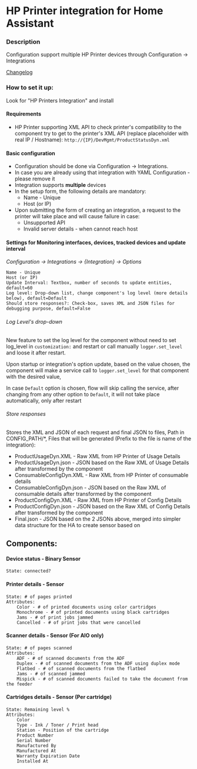 # HP Printer integration for Home Assistant

### Description

Configuration support multiple HP Printer devices through Configuration -> Integrations

[Changelog](https://github.com/elad-bar/ha-hpprinter/blob/master/CHANGELOG.md)

### How to set it up:

Look for "HP Printers Integration" and install

#### Requirements

- HP Printer supporting XML API
  to check printer's compatibility to the component try to get to the printer's XML API (replace placeholder with real IP / Hostname):
  `http://{IP}/DevMgmt/ProductStatusDyn.xml`

#### Basic configuration

- Configuration should be done via Configuration -> Integrations.
- In case you are already using that integration with YAML Configuration - please remove it
- Integration supports **multiple** devices
- In the setup form, the following details are mandatory:
  - Name - Unique
  - Host (or IP)
- Upon submitting the form of creating an integration, a request to the printer will take place and will cause failure in case:
  - Unsupported API
  - Invalid server details - when cannot reach host

#### Settings for Monitoring interfaces, devices, tracked devices and update interval

_Configuration -> Integrations -> {Integration} -> Options_ <br />

```
Name - Unique
Host (or IP)
Update Interval: Textbox, number of seconds to update entities, default=60
Log level: Drop-down list, change component's log level (more details below), default=Default
Should store responses?: Check-box, saves XML and JSON files for debugging purpose, default=False
```

###### Log Level's drop-down

New feature to set the log level for the component without need to set log_level in `customization:` and restart or call manually `logger.set_level` and loose it after restart.

Upon startup or integration's option update, based on the value chosen, the component will make a service call to `logger.set_level` for that component with the desired value,

In case `Default` option is chosen, flow will skip calling the service, after changing from any other option to `Default`, it will not take place automatically, only after restart

###### Store responses

Stores the XML and JSON of each request and final JSON to files, Path in CONFIG_PATH/\*,
Files that will be generated (Prefix to the file is name of the integration):

- ProductUsageDyn.XML - Raw XML from HP Printer of Usage Details
- ProductUsageDyn.json - JSON based on the Raw XML of Usage Details after transformed by the component
- ConsumableConfigDyn.XML - Raw XML from HP Printer of consumable details
- ConsumableConfigDyn.json - JSON based on the Raw XML of consumable details after transformed by the component
- ProductConfigDyn.XML - Raw XML from HP Printer of Config Details
- ProductConfigDyn.json - JSON based on the Raw XML of Config Details after transformed by the component
- Final.json - JSON based on the 2 JSONs above, merged into simpler data structure for the HA to create sensor based on

## Components:

#### Device status - Binary Sensor

```
State: connected?
```

#### Printer details - Sensor

```
State: # of pages printed
Attributes:
    Color - # of printed documents using color cartridges
    Monochrome - # of printed documents using black cartridges
    Jams - # of print jobs jammed
    Cancelled - # of print jobs that were cancelled
```

#### Scanner details - Sensor (For AIO only)

```
State: # of pages scanned
Attributes:
    ADF - # of scanned documents from the ADF
    Duplex - # of scanned documents from the ADF using duplex mode
    Flatbed - # of scanned documents from the flatbed
    Jams - # of scanned jammed
    Mispick - # of scanned documents failed to take the document from the feeder
```

#### Cartridges details - Sensor (Per cartridge)

```
State: Remaining level %
Attributes:
    Color
    Type - Ink / Toner / Print head
    Station - Position of the cartridge
    Product Number
    Serial Number
    Manufactured By
    Manufactured At
    Warranty Expiration Date
    Installed At
```
